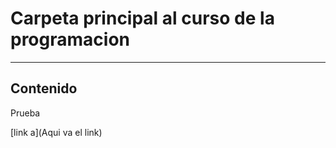 # Carpeta principal al curso de la programacion
---

## Contenido

Prueba

[link a](Aqui va el link)